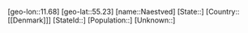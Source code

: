 ﻿---
location: [55.23,11.68]
type: City
tags:
- geo/City


SpocWebEntityId: 32711
isDeleted: false
confidential: public

---
[geo-lon::11.68]
[geo-lat::55.23]
[name::Naestved]
[State::]
[Country::[[Denmark]]]
[StateId::]
[Population::]
[Unknown::]

